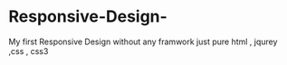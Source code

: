 # Responsive-Design-
My first Responsive Design without any framwork just pure html , jqurey ,css , css3
